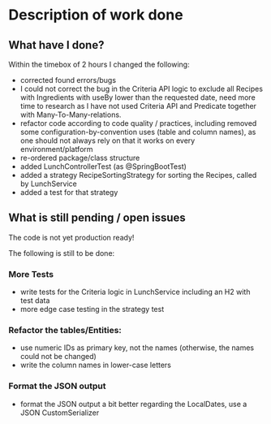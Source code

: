 # Description of work done

## What have I done?
Within the timebox of 2 hours I changed the following:
- corrected found errors/bugs
- I could not correct the bug in the Criteria API logic to exclude all Recipes with Ingredients with useBy lower than the requested date, need more time to research as I have not used Criteria API and Predicate together with Many-To-Many-relations.
- refactor code according to code quality / practices, including removed some configuration-by-convention uses (table and column names), as one should not always rely on that it works on every environment/platform
- re-ordered package/class structure
- added LunchControllerTest (as @SpringBootTest)
- added a strategy RecipeSortingStrategy for sorting the Recipes, called by LunchService
- added a test for that strategy


## What is still pending / open issues
The code is not yet production ready!

The following is still to be done:

### More Tests
- write tests for the Criteria logic in LunchService including an H2 with test data
- more edge case testing in the strategy test

### Refactor the tables/Entities:
- use numeric IDs as primary key, not the names (otherwise, the names could not be changed)
- write the column names in lower-case letters

### Format the JSON output
- format the JSON output a bit better regarding the LocalDates, use a JSON CustomSerializer